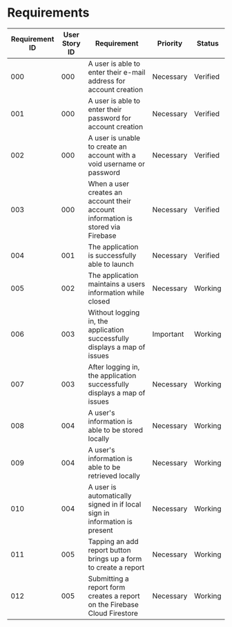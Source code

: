 # Requirements

| Requirement ID | User Story ID | Requirement | Priority | Status |
|----------------|---------------|-------------|--------|--------|
|000|000| A user is able to enter their e-mail address for account creation|Necessary|Verified|
|001|000| A user is able to enter their password for account creation|Necessary|Verified|
|002|000| A user is unable to create an account with a void username or password|Necessary|Verified|
|003|000| When a user creates an account their account information is stored via Firebase|Necessary|Verified|
|004|001| The application is successfully able to launch|Necessary|Verified|
|005|002| The application maintains a users information while closed|Necessary|Working|
|006|003| Without logging in, the application successfully displays a map of issues|Important|Working|
|007|003| After logging in, the application successfully displays a map of issues|Necessary|Working|
|008|004| A user's information is able to be stored locally|Necessary|Working|
|009|004| A user's information is able to be retrieved locally|Necessary|Working|
|010|004| A user is automatically signed in if local sign in information is present|Necessary|Working|
|011|005| Tapping an add report button brings up a form to create a report|Necessary|Working|
|012|005| Submitting a report form creates a report on the Firebase Cloud Firestore|Necessary|Working|

